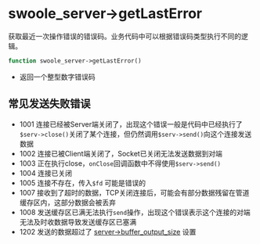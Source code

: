 # swoole_server->getLastError

获取最近一次操作错误的错误码。业务代码中可以根据错误码类型执行不同的逻辑。
```php
function swoole_server->getLastError()
```

* 返回一个整型数字错误码

常见发送失败错误
----
* 1001 连接已经被Server端关闭了，出现这个错误一般是代码中已经执行了`$serv->close()`关闭了某个连接，但仍然调用`$serv->send()`向这个连接发送数据
* 1002 连接已被Client端关闭了，Socket已关闭无法发送数据到对端
* 1003 正在执行close，`onClose`回调函数中不得使用`$serv->send()`
* 1004 连接已关闭
* 1005 连接不存在，传入`$fd` 可能是错误的
* 1007 接收到了超时的数据，TCP关闭连接后，可能会有部分数据残留在管道缓存区内，这部分数据会被丢弃
* 1008 发送缓存区已满无法执行`send`操作，出现这个错误表示这个连接的对端无法及时收数据导致发送缓存区已塞满
* 1202 发送的数据超过了 [server->buffer_output_size](https://wiki.swoole.com/wiki/page/440.html) 设置
